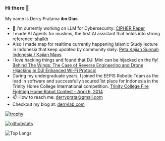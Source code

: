 ### Hi there 👋

My name is Derry Pratama **ibn Dias**

- 🔭 I’m currently working on LLM for Cybersecurity: [CIPHER Paper](https://www.mdpi.com/1424-8220/24/21/6878)
- I made AI Agents for muslims, the first AI assistant that holds into strong reference: [shaikh](https://shaikh.derrylab.com)
- Also I made map for realtime currently happening Islamic Study lecture in Indonesia that keep updated by community daily: [Peta Kajian Sunnah Indonesia / Kajian Maps](https://kajian.derrylab.com)
- I love hacking things and found that DJI Mini can be hijacked on the fly! [Behind The Wings: The Case of Reverse Engineering and Drone Hijacking in DJI Enhanced Wi-Fi Protocol](https://arxiv.org/abs/2309.05913)
- During my undergraduate years, I joined the EEPIS Robotic Team as the lead in software and successfully secured 1st place for Indonesia in the Trinity Home College International competition. [Trinity College Fire Fighting Home Robot Contest - April 6, 2014](https://www.flickr.com/photos/trinitycollege/albums/72157643716718903/)
- 📫 How to reach me: derryprata@gmail.com
- Checkout my blog at: [derrylab.com](https://derrylab.com)

[![trophy](https://github-profile-trophy.vercel.app/?username=ibndias&theme=onedark)](https://github.com/ryo-ma/github-profile-trophy)

[![githubstats](https://github-readme-stats.vercel.app/api/?username=ibndias&rank_icon=percentile&theme=dark&show_icons=true)](https://github-readme-stats.vercel.app/api/?username=ibndias&theme=dark&show_icons=true)

![Top Langs](https://github-readme-stats.vercel.app/api/top-langs/?username=ibndias&theme=dark&layout=compact)
<!--
**ibndias/ibndias** is a ✨ _special_ ✨ repository because its `README.md` (this file) appears on your GitHub profile.

Here are some ideas to get you started:

- 🔭 I’m currently working on ...
- 🌱 I’m currently learning ...
- 👯 I’m looking to collaborate on ...
- 🤔 I’m looking for help with ...
- 💬 Ask me about ...
- 📫 How to reach me: ...
- 😄 Pronouns: ...
- ⚡ Fun fact: ...
-->

